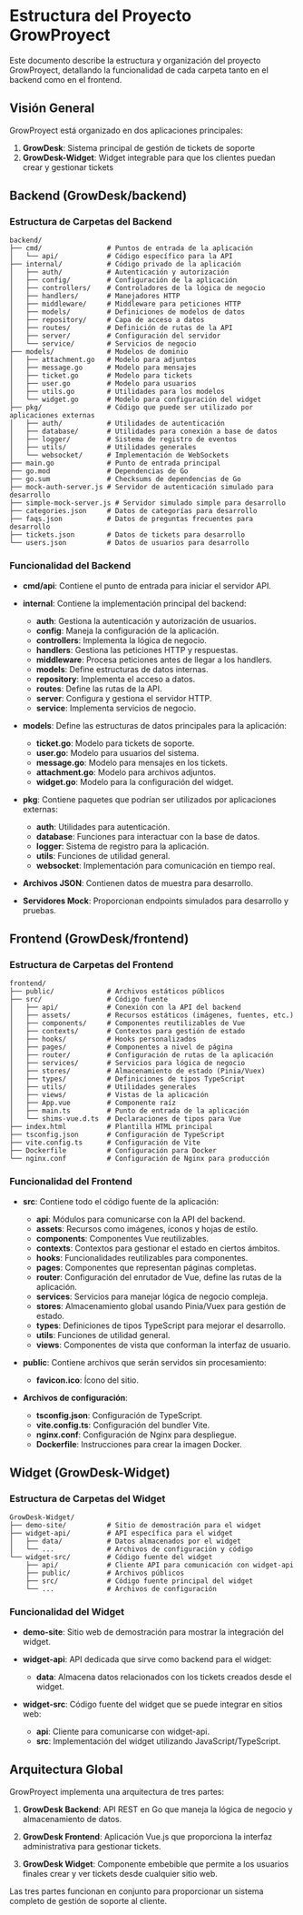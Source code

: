 # Estructura del Proyecto GrowProyect

Este documento describe la estructura y organización del proyecto GrowProyect, detallando la funcionalidad de cada carpeta tanto en el backend como en el frontend.

## Visión General

GrowProyect está organizado en dos aplicaciones principales:

1. **GrowDesk**: Sistema principal de gestión de tickets de soporte
2. **GrowDesk-Widget**: Widget integrable para que los clientes puedan crear y gestionar tickets

## Backend (GrowDesk/backend)

### Estructura de Carpetas del Backend

```
backend/
├── cmd/                # Puntos de entrada de la aplicación
│   └── api/            # Código específico para la API
├── internal/           # Código privado de la aplicación
│   ├── auth/           # Autenticación y autorización
│   ├── config/         # Configuración de la aplicación
│   ├── controllers/    # Controladores de la lógica de negocio
│   ├── handlers/       # Manejadores HTTP
│   ├── middleware/     # Middleware para peticiones HTTP
│   ├── models/         # Definiciones de modelos de datos
│   ├── repository/     # Capa de acceso a datos
│   ├── routes/         # Definición de rutas de la API
│   ├── server/         # Configuración del servidor
│   └── service/        # Servicios de negocio
├── models/             # Modelos de dominio
│   ├── attachment.go   # Modelo para adjuntos
│   ├── message.go      # Modelo para mensajes
│   ├── ticket.go       # Modelo para tickets
│   ├── user.go         # Modelo para usuarios
│   ├── utils.go        # Utilidades para los modelos
│   └── widget.go       # Modelo para configuración del widget
├── pkg/                # Código que puede ser utilizado por aplicaciones externas
│   ├── auth/           # Utilidades de autenticación
│   ├── database/       # Utilidades para conexión a base de datos
│   ├── logger/         # Sistema de registro de eventos
│   ├── utils/          # Utilidades generales
│   └── websocket/      # Implementación de WebSockets
├── main.go             # Punto de entrada principal
├── go.mod              # Dependencias de Go
├── go.sum              # Checksums de dependencias de Go
├── mock-auth-server.js # Servidor de autenticación simulado para desarrollo
├── simple-mock-server.js # Servidor simulado simple para desarrollo
├── categories.json     # Datos de categorías para desarrollo
├── faqs.json           # Datos de preguntas frecuentes para desarrollo
├── tickets.json        # Datos de tickets para desarrollo
└── users.json          # Datos de usuarios para desarrollo
```

### Funcionalidad del Backend

- **cmd/api**: Contiene el punto de entrada para iniciar el servidor API.
  
- **internal**: Contiene la implementación principal del backend:
  - **auth**: Gestiona la autenticación y autorización de usuarios.
  - **config**: Maneja la configuración de la aplicación.
  - **controllers**: Implementa la lógica de negocio.
  - **handlers**: Gestiona las peticiones HTTP y respuestas.
  - **middleware**: Procesa peticiones antes de llegar a los handlers.
  - **models**: Define estructuras de datos internas.
  - **repository**: Implementa el acceso a datos.
  - **routes**: Define las rutas de la API.
  - **server**: Configura y gestiona el servidor HTTP.
  - **service**: Implementa servicios de negocio.

- **models**: Define las estructuras de datos principales para la aplicación:
  - **ticket.go**: Modelo para tickets de soporte.
  - **user.go**: Modelo para usuarios del sistema.
  - **message.go**: Modelo para mensajes en los tickets.
  - **attachment.go**: Modelo para archivos adjuntos.
  - **widget.go**: Modelo para la configuración del widget.

- **pkg**: Contiene paquetes que podrían ser utilizados por aplicaciones externas:
  - **auth**: Utilidades para autenticación.
  - **database**: Funciones para interactuar con la base de datos.
  - **logger**: Sistema de registro para la aplicación.
  - **utils**: Funciones de utilidad general.
  - **websocket**: Implementación para comunicación en tiempo real.

- **Archivos JSON**: Contienen datos de muestra para desarrollo.

- **Servidores Mock**: Proporcionan endpoints simulados para desarrollo y pruebas.

## Frontend (GrowDesk/frontend)

### Estructura de Carpetas del Frontend

```
frontend/
├── public/             # Archivos estáticos públicos
├── src/                # Código fuente
│   ├── api/            # Conexión con la API del backend
│   ├── assets/         # Recursos estáticos (imágenes, fuentes, etc.)
│   ├── components/     # Componentes reutilizables de Vue
│   ├── contexts/       # Contextos para gestión de estado
│   ├── hooks/          # Hooks personalizados
│   ├── pages/          # Componentes a nivel de página
│   ├── router/         # Configuración de rutas de la aplicación
│   ├── services/       # Servicios para lógica de negocio
│   ├── stores/         # Almacenamiento de estado (Pinia/Vuex)
│   ├── types/          # Definiciones de tipos TypeScript
│   ├── utils/          # Utilidades generales
│   ├── views/          # Vistas de la aplicación
│   ├── App.vue         # Componente raíz
│   ├── main.ts         # Punto de entrada de la aplicación
│   └── shims-vue.d.ts  # Declaraciones de tipos para Vue
├── index.html          # Plantilla HTML principal
├── tsconfig.json       # Configuración de TypeScript
├── vite.config.ts      # Configuración de Vite
├── Dockerfile          # Configuración para Docker
└── nginx.conf          # Configuración de Nginx para producción
```

### Funcionalidad del Frontend

- **src**: Contiene todo el código fuente de la aplicación:
  - **api**: Módulos para comunicarse con la API del backend.
  - **assets**: Recursos como imágenes, íconos y hojas de estilo.
  - **components**: Componentes Vue reutilizables.
  - **contexts**: Contextos para gestionar el estado en ciertos ámbitos.
  - **hooks**: Funcionalidades reutilizables para componentes.
  - **pages**: Componentes que representan páginas completas.
  - **router**: Configuración del enrutador de Vue, define las rutas de la aplicación.
  - **services**: Servicios para manejar lógica de negocio compleja.
  - **stores**: Almacenamiento global usando Pinia/Vuex para gestión de estado.
  - **types**: Definiciones de tipos TypeScript para mejorar el desarrollo.
  - **utils**: Funciones de utilidad general.
  - **views**: Componentes de vista que conforman la interfaz de usuario.

- **public**: Contiene archivos que serán servidos sin procesamiento:
  - **favicon.ico**: Ícono del sitio.

- **Archivos de configuración**:
  - **tsconfig.json**: Configuración de TypeScript.
  - **vite.config.ts**: Configuración del bundler Vite.
  - **nginx.conf**: Configuración de Nginx para despliegue.
  - **Dockerfile**: Instrucciones para crear la imagen Docker.

## Widget (GrowDesk-Widget)

### Estructura de Carpetas del Widget

```
GrowDesk-Widget/
├── demo-site/          # Sitio de demostración para el widget
├── widget-api/         # API específica para el widget
│   ├── data/           # Datos almacenados por el widget
│   └── ...             # Archivos de configuración y código
└── widget-src/         # Código fuente del widget
    ├── api/            # Cliente API para comunicación con widget-api
    ├── public/         # Archivos públicos
    ├── src/            # Código fuente principal del widget
    └── ...             # Archivos de configuración
```

### Funcionalidad del Widget

- **demo-site**: Sitio web de demostración para mostrar la integración del widget.
  
- **widget-api**: API dedicada que sirve como backend para el widget:
  - **data**: Almacena datos relacionados con los tickets creados desde el widget.

- **widget-src**: Código fuente del widget que se puede integrar en sitios web:
  - **api**: Cliente para comunicarse con widget-api.
  - **src**: Implementación del widget utilizando JavaScript/TypeScript.

## Arquitectura Global

GrowProyect implementa una arquitectura de tres partes:

1. **GrowDesk Backend**: API REST en Go que maneja la lógica de negocio y almacenamiento de datos.
   
2. **GrowDesk Frontend**: Aplicación Vue.js que proporciona la interfaz administrativa para gestionar tickets.
   
3. **GrowDesk Widget**: Componente embebible que permite a los usuarios finales crear y ver tickets desde cualquier sitio web.

Las tres partes funcionan en conjunto para proporcionar un sistema completo de gestión de soporte al cliente.